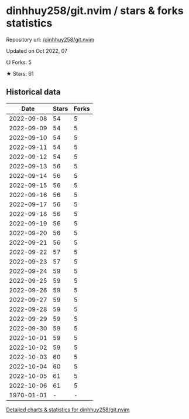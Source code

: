 # dinhhuy258/git.nvim / stars & forks statistics

Repository url: [/dinhhuy258/git.nvim](https://github.com/dinhhuy258/git.nvim)

Updated on Oct 2022, 07

☋ Forks: 5

★ Stars: 61

## Historical data
| Date | Stars | Forks |
|------|-------|-------|
| 2022-09-08 | 54 | 5 | 
| 2022-09-09 | 54 | 5 | 
| 2022-09-10 | 54 | 5 | 
| 2022-09-11 | 54 | 5 | 
| 2022-09-12 | 54 | 5 | 
| 2022-09-13 | 56 | 5 | 
| 2022-09-14 | 56 | 5 | 
| 2022-09-15 | 56 | 5 | 
| 2022-09-16 | 56 | 5 | 
| 2022-09-17 | 56 | 5 | 
| 2022-09-18 | 56 | 5 | 
| 2022-09-19 | 56 | 5 | 
| 2022-09-20 | 56 | 5 | 
| 2022-09-21 | 56 | 5 | 
| 2022-09-22 | 57 | 5 | 
| 2022-09-23 | 57 | 5 | 
| 2022-09-24 | 59 | 5 | 
| 2022-09-25 | 59 | 5 | 
| 2022-09-26 | 59 | 5 | 
| 2022-09-27 | 59 | 5 | 
| 2022-09-28 | 59 | 5 | 
| 2022-09-29 | 59 | 5 | 
| 2022-09-30 | 59 | 5 | 
| 2022-10-01 | 59 | 5 | 
| 2022-10-02 | 59 | 5 | 
| 2022-10-03 | 60 | 5 | 
| 2022-10-04 | 60 | 5 | 
| 2022-10-05 | 61 | 5 | 
| 2022-10-06 | 61 | 5 | 
| 1970-01-01 | - | - | 


[Detailed charts & statistics for dinhhuy258/git.nvim](https://reviewgithub.com/rep/dinhhuy258/git.nvim)
